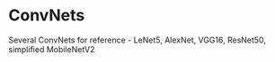 # ConvNets
Several ConvNets for reference - 
LeNet5, AlexNet, VGG16, ResNet50, simplified MobileNetV2
